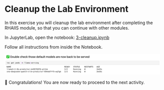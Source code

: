 # Cleanup the Lab Environment

In this exercise you will cleanup the lab environment after completing the RHAIIS module, so that you can continue with other modules.

In JupyterLab, open the notebook: <a href="https://github.com/odh-labs/rhoai-roadshow-v2/blob/main/docs/4-rhaiis/notebooks/3-cleanup.ipynb" target="_blank">3-cleanup.ipynb</a>

Follow all instructions from inside the Notebook.

![images/default-models.png](images/default-models.png)

🎉 Congratulations! You are now ready to proceed to the next activity.
